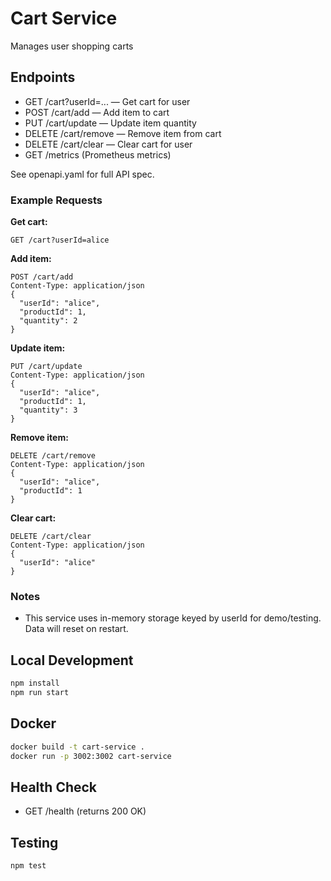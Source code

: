 # Cart Service
Manages user shopping carts

## Endpoints
- GET /cart?userId=... — Get cart for user
- POST /cart/add — Add item to cart
- PUT /cart/update — Update item quantity
- DELETE /cart/remove — Remove item from cart
- DELETE /cart/clear — Clear cart for user
- GET /metrics (Prometheus metrics)

See openapi.yaml for full API spec.

### Example Requests

**Get cart:**
```http
GET /cart?userId=alice
```

**Add item:**
```http
POST /cart/add
Content-Type: application/json
{
  "userId": "alice",
  "productId": 1,
  "quantity": 2
}
```

**Update item:**
```http
PUT /cart/update
Content-Type: application/json
{
  "userId": "alice",
  "productId": 1,
  "quantity": 3
}
```

**Remove item:**
```http
DELETE /cart/remove
Content-Type: application/json
{
  "userId": "alice",
  "productId": 1
}
```

**Clear cart:**
```http
DELETE /cart/clear
Content-Type: application/json
{
  "userId": "alice"
}
```

### Notes
- This service uses in-memory storage keyed by userId for demo/testing. Data will reset on restart.

## Local Development

```bash
npm install
npm run start
```

## Docker

```bash
docker build -t cart-service .
docker run -p 3002:3002 cart-service
```

## Health Check

- GET /health (returns 200 OK)

## Testing

```bash
npm test
```
